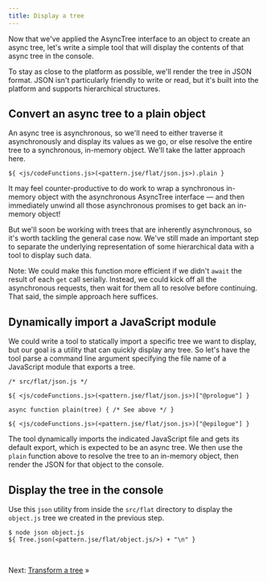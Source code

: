 ```yaml
---
title: Display a tree
---
```


Now that we've applied the AsyncTree interface to an object to create an async tree, let's write a simple tool that will display the contents of that async tree in the console.

To stay as close to the platform as possible, we'll render the tree in JSON format. JSON isn't particularly friendly to write or read, but it's built into the platform and supports hierarchical structures.

## Convert an async tree to a plain object

An async tree is asynchronous, so we'll need to either traverse it asynchronously and display its values as we go, or else resolve the entire tree to a synchronous, in-memory object. We'll take the latter approach here.

```${'js'}
${ <js/codeFunctions.js>(<pattern.jse/flat/json.js>).plain }
```

It may feel counter-productive to do work to wrap a synchronous in-memory object with the asynchronous AsyncTree interface — and then immediately unwind all those asynchronous promises to get back an in-memory object!

But we'll soon be working with trees that are inherently asynchronous, so it's worth tackling the general case now. We've still made an important step to separate the underlying representation of some hierarchical data with a tool to display such data.

Note: We could make this function more efficient if we didn't `await` the result of each `get` call serially. Instead, we could kick off all the asynchronous requests, then wait for them all to resolve before continuing. That said, the simple approach here suffices.

## Dynamically import a JavaScript module

We could write a tool to statically import a specific tree we want to display, but our goal is a utility that can quickly display any tree. So let's have the tool parse a command line argument specifying the file name of a JavaScript module that exports a tree.

```${'js'}
/* src/flat/json.js */

${ <js/codeFunctions.js>(<pattern.jse/flat/json.js>)["@prologue"] }

async function plain(tree) { /* See above */ }

${ <js/codeFunctions.js>(<pattern.jse/flat/json.js>)["@epilogue"] }
```

The tool dynamically imports the indicated JavaScript file and gets its default export, which is expected to be an async tree. We then use the `plain` function above to resolve the tree to an in-memory object, then render the JSON for that object to the console.

## Display the tree in the console

<span class="tutorialStep"></span> Use this `json` utility from inside the `src/flat` directory to display the `object.js` tree we created in the previous step.

```console
$ node json object.js
${ Tree.json(<pattern.jse/flat/object.js/>) + "\n" }
```

&nbsp;

Next: [Transform a tree](transform.html) »
